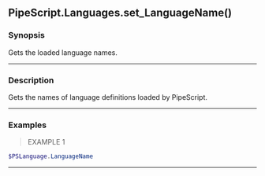 PipeScript.Languages.set_LanguageName()
---------------------------------------

### Synopsis
Gets the loaded language names.

---

### Description

Gets the names of language definitions loaded by PipeScript.

---

### Examples
> EXAMPLE 1

```PowerShell
$PSLanguage.LanguageName
```

---
